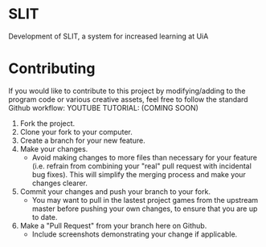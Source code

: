# SLIT
Development of SLIT, a system for increased learning at UiA



# Contributing
If you would like to contribute to this project by modifying/adding to the program code or various creative assets, feel free to follow the standard Github workflow:
YOUTUBE TUTORIAL: (COMING SOON)

1. Fork the project.
2. Clone your fork to your computer.
3. Create a branch for your new feature.
4. Make your changes.
    * Avoid making changes to more files than necessary for your feature (i.e. refrain from combining your "real" pull request with incidental bug fixes). This will simplify the merging process and make your changes clearer.
5. Commit your changes and push your branch to your fork.
    * You may want to pull in the lastest project games from the upstream master before pushing your own changes, to ensure that you are up to date.
6. Make a "Pull Request" from your branch here on Github.
    * Include screenshots demonstrating your change if applicable.
